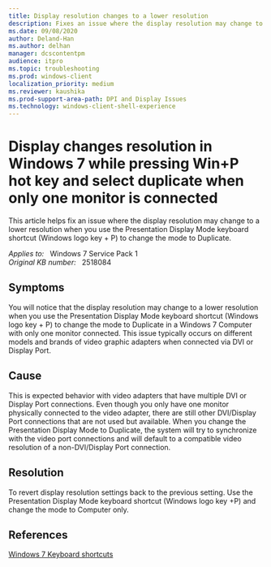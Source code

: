 ```yaml
---
title: Display resolution changes to a lower resolution
description: Fixes an issue where the display resolution may change to a lower resolution when you use the Presentation Display Mode keyboard shortcut (Windows logo key + P) to change the mode to Duplicate.
ms.date: 09/08/2020
author: Deland-Han
ms.author: delhan
manager: dcscontentpm
audience: itpro
ms.topic: troubleshooting
ms.prod: windows-client
localization_priority: medium
ms.reviewer: kaushika
ms.prod-support-area-path: DPI and Display Issues
ms.technology: windows-client-shell-experience
---
```

# Display changes resolution in Windows 7 while pressing Win+P hot key and select duplicate when only one monitor is connected

This article helps fix an issue where the display resolution may change to a lower resolution when you use the Presentation Display Mode keyboard shortcut (Windows logo key + P) to change the mode to Duplicate.

_Applies to:_ &nbsp; Windows 7 Service Pack 1  
_Original KB number:_ &nbsp; 2518084

## Symptoms

You will notice that the display resolution may change to a lower resolution when you use the Presentation Display Mode keyboard shortcut (Windows logo key + P) to change the mode to Duplicate in a Windows 7 Computer with only one monitor connected. This issue typically occurs on different models and brands of video graphic adapters when connected via DVI or Display Port.

## Cause

This is expected behavior with video adapters that have multiple DVI or Display Port connections. Even though you only have one monitor physically connected to the video adapter, there are still other DVI/Display Port connections that are not used but available. When you change the Presentation Display Mode to Duplicate, the system will try to synchronize with the video port connections and will default to a compatible video resolution of a non-DVI/Display Port connection.

## Resolution

To revert display resolution settings back to the previous setting. Use the Presentation Display Mode keyboard shortcut (Windows logo key
+P) and change the mode to Computer only.

## References

[Windows 7 Keyboard shortcuts](https://support.microsoft.com/windows/keyboard-shortcuts-in-windows-dcc61a57-8ff0-cffe-9796-cb9706c75eec#ID0EBD=Windows_7)
